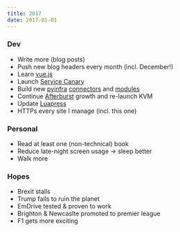 ```yaml
---
title: 2017
date: 2017-01-01
---
```


### Dev

+ Write more (blog posts)
+ Push new blog headers every month (incl. December!)
+ Learn [vue.js](https://vuejs.org)
+ Launch [Service Canary](https://servicecanary.com)
+ Build new [pyinfra](https://github.com/Fizzadar/pyinfra) [connectors](https://github.com/Fizzadar/pyinfra/labels/Connectors) and [modules](https://github.com/Fizzadar/pyinfra/labels/Modules)
+ Continue [Afterburst](https://afterburst.com) growth and re-launch KVM
+ Update [Luapress](http://luapress.org)
+ HTTPs every site I manage (incl. this one)

### Personal

+ Read at least one (non-technical) book
+ Reduce late-night screen usage -> sleep better
+ Walk more

### Hopes

+ Brexit stalls
+ Trump fails to ruin the planet
+ EmDrive tested & proven to work
+ Brighton & Newcaslte promoted to premier league
+ F1 gets more exciting
